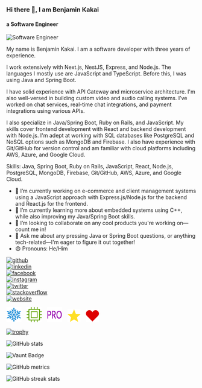 ### Hi there 👋, I am Benjamin Kakai
#### a Software Engineer
![Software Engineer](https://github.blog/wp-content/uploads/2021/01/102393310-07478b80-3f8d-11eb-84eb-392d555ebd29.png?fit=1200%2C630)

My name is Benjamin Kakai. I am a software developer with three years of experience.

I work extensively with Next.js, NestJS, Express, and Node.js. The languages I mostly use are JavaScript and TypeScript. Before this, I was using Java and Spring Boot.

I have solid experience with API Gateway and microservice architecture. I'm also well-versed in building custom video and audio calling systems. I’ve worked on chat services, real-time chat integrations, and payment integrations using various APIs.

I also specialize in Java/Spring Boot, Ruby on Rails, and JavaScript. My skills cover frontend development with React and backend development with Node.js. I'm adept at working with SQL databases like PostgreSQL and NoSQL options such as MongoDB and Firebase. I also have experience with Git/GitHub for version control and am familiar with cloud platforms including AWS, Azure, and Google Cloud.

Skills: Java, Spring Boot, Ruby on Rails, JavaScript, React, Node.js, PostgreSQL, MongoDB, Firebase, Git/GitHub, AWS, Azure, and Google Cloud.

- 🔭 I’m currently working on e-commerce and client management systems using a JavaScript approach with Express.js/Node.js for the backend and React.js for the frontend. 
- 🌱 I’m currently learning more about embedded systems using C++, while also improving my Java/Spring Boot skills. 
- 👯 I’m looking to collaborate on any cool products you're working on—count me in! 
- 💬 Ask me about any pressing Java or Spring Boot questions, or anything tech-related—I'm eager to figure it out together! 
- 😄 Pronouns: He/Him 

[<img src='https://cdn.jsdelivr.net/npm/simple-icons@3.0.1/icons/github.svg' alt='github' height='40'>](https://github.com/BenjaminKakai)  
[<img src='https://cdn.jsdelivr.net/npm/simple-icons@3.0.1/icons/linkedin.svg' alt='linkedin' height='40'>](https://www.linkedin.com/in/benjamin-kakai-7b599121a)  
[<img src='https://cdn.jsdelivr.net/npm/simple-icons@3.0.1/icons/facebook.svg' alt='facebook' height='40'>](https://web.facebook.com/Jaminkakai)  
[<img src='https://cdn.jsdelivr.net/npm/simple-icons@3.0.1/icons/instagram.svg' alt='instagram' height='40'>](https://www.instagram.com/benjaminkakai)  
[<img src='https://cdn.jsdelivr.net/npm/simple-icons@3.0.1/icons/twitter.svg' alt='twitter' height='40'>](https://x.com/Atechieforteky)  
[<img src='https://cdn.jsdelivr.net/npm/simple-icons@3.0.1/icons/stackoverflow.svg' alt='stackoverflow' height='40'>](https://stackoverflow.com/users/24178513/benjamin-kakai)  
[<img src='https://cdn.jsdelivr.net/npm/simple-icons@3.0.1/icons/icloud.svg' alt='website' height='40'>](https://benjaminkakai.netlify.app/)  

<a href='https://archiveprogram.github.com/'><img src='https://raw.githubusercontent.com/acervenky/animated-github-badges/master/assets/acbadge.gif' width='40' height='40'></a> <a href='https://docs.github.com/en/developers'><img src='https://raw.githubusercontent.com/acervenky/animated-github-badges/master/assets/devbadge.gif' width='40' height='40'></a> <a href='https://github.com/pricing'><img src='https://raw.githubusercontent.com/acervenky/animated-github-badges/master/assets/pro.gif' width='40' height='40'></a> <a href='https://stars.github.com/'><img src='https://raw.githubusercontent.com/acervenky/animated-github-badges/master/assets/starbadge.gif' width='35' height='35'></a> <a href='https://docs.github.com/en/github/supporting-the-open-source-community-with-github-sponsors'><img src='https://raw.githubusercontent.com/acervenky/animated-github-badges/master/assets/sponsorbadge.gif' width='35' height='35'></a> 

[![trophy](https://github-profile-trophy.vercel.app/?username=BenjaminKakai)](https://github.com/ryo-ma/github-profile-trophy)

![GitHub stats](https://github-readme-stats.vercel.app/api?username=BenjaminKakai&show_icons=true&count_private=true)  

![Vaunt Badge](https://api.vaunt.dev/v1/github/entities/BenjaminKakai/contributions?format=svg&private=true)  

![GitHub metrics](https://metrics.lecoq.io/BenjaminKakai)  

![GitHub streak stats](https://streak-stats.demolab.com/?user=BenjaminKakai)  
